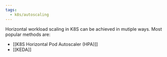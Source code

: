 ```yaml
---
tags:
  - k8s/autoscaling
---
```


Horizontal workload scaling in K8S can be achieved in mutiple ways. Most popular methods are: 
- [[K8S Horizontal Pod Autoscaler (HPA)]]
- [[KEDA]]
